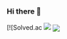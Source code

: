 ### Hi there 👋
 
[![Solved.ac
 <img src="http://mazandi.herokuapp.com/api?handle={pyominmin}&theme=cold"/>   <a href="https://github.com/imysh578"><img align="center" src="https://github-readme-stats.vercel.app/api/top-langs/?username=pyominmin&layout=compact&theme=nord&hide_border=true" /></a> 

